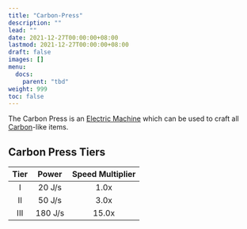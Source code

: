 ```yaml
---
title: "Carbon-Press"
description: ""
lead: ""
date: 2021-12-27T00:00:00+08:00
lastmod: 2021-12-27T00:00:00+08:00
draft: false
images: []
menu: 
  docs:
    parent: "tbd"
weight: 999
toc: false
---
```


The Carbon Press is an [Electric Machine](https://github.com/Slimefun/Slimefun4/wiki/Electric-Machines) which can be used to craft all [Carbon](https://github.com/Slimefun/Slimefun4/wiki/Carbon)-like items.

## Carbon Press Tiers

| Tier | Power   | Speed Multiplier |
| :--: | :-----: | :--------------: |
| I    | 20 J/s  | 1.0x             |
| II   | 50 J/s  | 3.0x             |
| III  | 180 J/s | 15.0x            |
